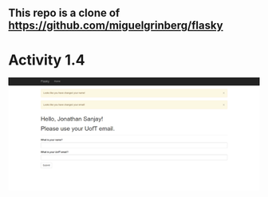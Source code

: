 ## This repo is a clone of https://github.com/miguelgrinberg/flasky

# Activity 1.4
![activity14](screenshots/Activity1_4.png)
